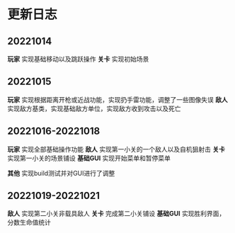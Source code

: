 # 更新日志
## 20221014
**玩家**  实现基础移动以及跳跃操作
**关卡**  实现初始场景

## 20221015
**玩家** 实现根据距离开枪或近战功能，实现扔手雷功能，调整了一些图像失误
**敌人** 实现敌方基类，实现基础敌方单位，实现敌方收到攻击以及死亡

## 20221016-20221018
**玩家** 实现全部基础操作功能
**敌人** 实现第一小关的一个敌人以及自机狙射击
**关卡** 实现第一小关的场景铺设
**基础GUI** 实现开始菜单和暂停菜单

**其他** 实现build测试并对GUI进行了调整

## 20221019-20221021
**敌人** 实现第二小关非载具敌人
**关卡** 完成第二小关铺设
**基础GUI** 实现胜利界面，分数生命值统计
